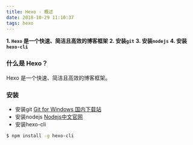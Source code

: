 ```yaml
---
title: Hexo · 概述
date: 2018-10-29 11:10:37
tags: hexo
---
```


**1. `Hexo` 是一个快速、简洁且高效的博客框架**
**2. 安装`git`**
**3. 安装`nodejs`**
**4. 安装`hexo-cli`**


<!--more-->

### 什么是 Hexo？
Hexo 是一个快速、简洁且高效的博客框架。

### 安装
- 安装git
[Git for Windows 国内下载站](https://github.com/waylau/git-for-win)
- 安装nodejs
[Nodejs中文官网](http://nodejs.cn/)
- 安装hexo-cli
```bash
$ npm install -g hexo-cli
```
